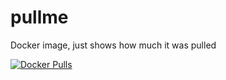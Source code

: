 # pullme
Docker image, just shows how much it was pulled

[![Docker Pulls](https://img.shields.io/docker/pulls/es1n/pullme.svg)](https://img.shields.io/docker/pulls/es1n/pullme.svg)

